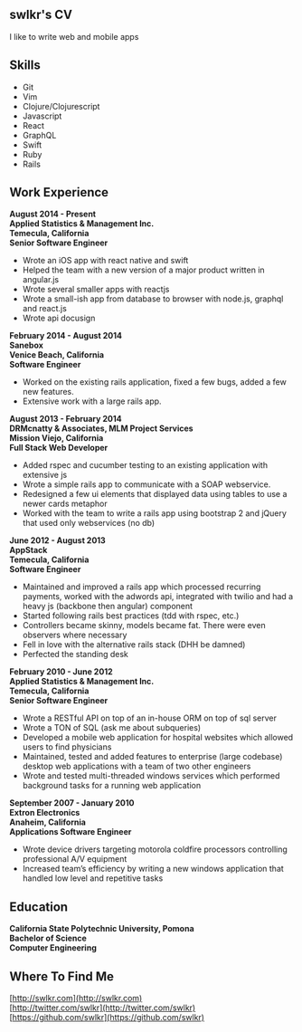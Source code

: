 swlkr's CV
---------------
I like to write web and mobile apps

Skills
------------
- Git
- Vim
- Clojure/Clojurescript
- Javascript
- React
- GraphQL
- Swift
- Ruby
- Rails

Work Experience
--------------
**August 2014 - Present
<br/>
Applied Statistics & Management Inc.
<br/>
Temecula, California
<br/>
Senior Software Engineer**

- Wrote an iOS app with react native and swift
- Helped the team with a new version of a major product written in angular.js
- Wrote several smaller apps with reactjs
- Wrote a small-ish app from database to browser with node.js, graphql and react.js
- Wrote api docusign

**February 2014 - August 2014
<br/>
Sanebox
<br/>
Venice Beach, California
<br/>
Software Engineer**

- Worked on the existing rails application, fixed a few bugs, added a few new features.
- Extensive work with a large rails app.

**August 2013 - February 2014
<br/>
DRMcnatty & Associates, MLM Project Services
<br/>
Mission Viejo, California
<br/>
Full Stack Web Developer**

- Added rspec and cucumber testing to an existing application with extensive js
- Wrote a simple rails app to communicate with a SOAP webservice.
- Redesigned a few ui elements that displayed data using tables to use a newer cards metaphor
- Worked with the team to write a rails app using bootstrap 2 and jQuery that used only webservices (no db)

**June 2012 - August 2013<br/>
AppStack<br/>
Temecula, California<br/>
Software Engineer**

- Maintained and improved a rails app which processed recurring payments, worked with the adwords api, integrated with twilio and had a heavy js (backbone then angular) component
- Started following rails best practices (tdd with rspec, etc.)
- Controllers became skinny, models became fat. There were even observers where necessary
- Fell in love with the alternative rails stack (DHH be damned)
- Perfected the standing desk

**February 2010 - June 2012
<br/>
Applied Statistics & Management Inc.
<br/>
Temecula, California
<br/>
Senior Software Engineer**

- Wrote a RESTful API on top of an in-house ORM on top of sql server
- Wrote a TON of SQL (ask me about subqueries)
- Developed a mobile web application for hospital websites which allowed users to find physicians
- Maintained, tested and added features to enterprise (large codebase) desktop web applications with a team of two other engineers
- Wrote and tested multi-threaded windows services which performed background tasks for a running web application

**September 2007 - January 2010
<br/>
Extron Electronics
<br/>
Anaheim, California
<br/>
Applications Software Engineer**

- Wrote device drivers targeting motorola coldfire processors controlling professional A/V equipment
- Increased team’s efficiency by writing a new windows application that handled low level and repetitive tasks

Education
----

**California State Polytechnic University, Pomona
<br />
Bachelor of Science 
<br />
Computer Engineering**

Where To Find Me
---------

[http://swlkr.com](http://swlkr.com)
<br/>
[http://twitter.com/swlkr](http://twitter.com/swlkr)
<br/>
[https://github.com/swlkr](https://github.com/swlkr)
<br/>
